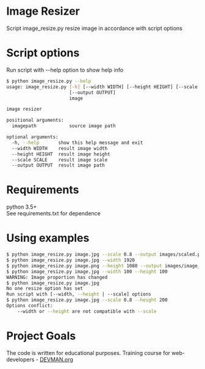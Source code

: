 # Image Resizer

Script image_resize.py resize image in accordance with script options

# Script options

Run script with --help option to show help info

```bash
$ python image_resize.py --help
usage: image_resize.py [-h] [--width WIDTH] [--height HEIGHT] [--scale SCALE]
                       [--output OUTPUT]
                       image

image resizer

positional arguments:
  imagepath            source image path

optional arguments:
  -h, --help       show this help message and exit
  --width WIDTH    result image width
  --height HEIGHT  result image height
  --scale SCALE    result image scale
  --output OUTPUT  result image path
```

# Requirements

python 3.5+  
See requirements.txt for dependence

# Using examples

```bash
$ python image_resize.py image.jpg --scale 0.8 --output images/scaled.png
$ python image_resize.py image.jpg --width 1920
$ python image_resize.py image.png --height 1080 --output images/image_1080.png
$ python image_resize.py image.jpg --width 100 --height 100 
WARNING: Image proportion has changed
$ python image_resize.py image.jpg 
No one resize option has set
Run script with [--width, --height | --scale] options
$ python image_resize.py image.jpg --scale 0.8 --height 200
Options conflict:
	--width or --height are not compatible with --scale
```

# Project Goals

The code is written for educational purposes. Training course for web-developers - [DEVMAN.org](https://devman.org)
